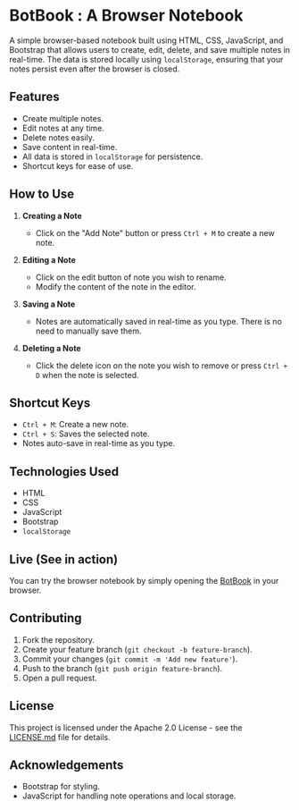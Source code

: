 # BotBook : A Browser Notebook

A simple browser-based notebook built using HTML, CSS, JavaScript, and Bootstrap that allows users to create, edit, delete, and save multiple notes in real-time. The data is stored locally using `localStorage`, ensuring that your notes persist even after the browser is closed.

## Features

- Create multiple notes.
- Edit notes at any time.
- Delete notes easily.
- Save content in real-time.
- All data is stored in `localStorage` for persistence.
- Shortcut keys for ease of use.

## How to Use

1. **Creating a Note**  
   - Click on the "Add Note" button or press `Ctrl + M` to create a new note.
   
2. **Editing a Note**  
   - Click on the edit button of note you wish to rename.
   - Modify the content of the note in the editor.
   
3. **Saving a Note**  
   - Notes are automatically saved in real-time as you type. There is no need to manually save them.

4. **Deleting a Note**  
   - Click the delete icon on the note you wish to remove or press `Ctrl + D` when the note is selected.

## Shortcut Keys

- `Ctrl + M`: Create a new note.
- `Ctrl + S`: Saves the selected note.
- Notes auto-save in real-time as you type.

## Technologies Used

- HTML
- CSS
- JavaScript
- Bootstrap
- `localStorage`

## Live (See in action)

You can try the browser notebook by simply opening the [BotBook](https://shyamkanth.github.io/BotBook/) in your browser.

## Contributing

1. Fork the repository.
2. Create your feature branch (`git checkout -b feature-branch`).
3. Commit your changes (`git commit -m 'Add new feature'`).
4. Push to the branch (`git push origin feature-branch`).
5. Open a pull request.

## License

This project is licensed under the Apache 2.0 License - see the [LICENSE.md](LICENSE.md) file for details.

## Acknowledgements

- Bootstrap for styling.
- JavaScript for handling note operations and local storage.
